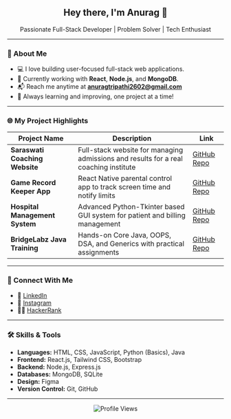 <h2 align="center">Hey there, I'm Anurag 👋</h2>

<p align="center">
  Passionate Full-Stack Developer | Problem Solver | Tech Enthusiast
</p>

---

### 🚀 About Me

- 💻 I love building user-focused full-stack web applications.
- 🔨 Currently working with **React**, **Node.js**, and **MongoDB**.
- 📬 Reach me anytime at **anuragtripathi2602@gmail.com**
- 🧠 Always learning and improving, one project at a time!

---

### 🌐 My Project Highlights

| Project Name | Description | Link |
|--------------|-------------|------|
| **Saraswati Coaching Website** | Full-stack website for managing admissions and results for a real coaching institute | [GitHub Repo](https://github.com/anurag24-26/saraswati-coaching) |
| **Game Record Keeper App** | React Native parental control app to track screen time and notify limits | [GitHub Repo](https://github.com/anurag24-26/GameRecordKeeper) |
| **Hospital Management System** | Advanced Python-Tkinter based GUI system for patient and billing management | [GitHub Repo](https://github.com/anurag24-26/Hospital-Management-System) |
| **BridgeLabz Java Training** | Hands-on Core Java, OOPS, DSA, and Generics with practical assignments | [GitHub Repo](https://github.com/anurag24-26/BridgeLabz-Java-SIPP) |

---

### 🤝 Connect With Me

- 🔗 [LinkedIn](https://linkedin.com/in/anurag-tripathi2602)
- 📸 [Instagram](https://instagram.com/thename_isanurag)
- 👨‍💻 [HackerRank](https://www.hackerrank.com/anurag2426)

---

### 🛠️ Skills & Tools

- **Languages:** HTML, CSS, JavaScript, Python (Basics), Java
- **Frontend:** React.js, Tailwind CSS, Bootstrap
- **Backend:** Node.js, Express.js
- **Databases:** MongoDB, SQLite
- **Design:** Figma
- **Version Control:** Git, GitHub

---

<p align="center">
  <img src="https://komarev.com/ghpvc/?username=anurag24-26&label=Profile%20Views&color=0e75b6&style=flat" alt="Profile Views" />
</p>
